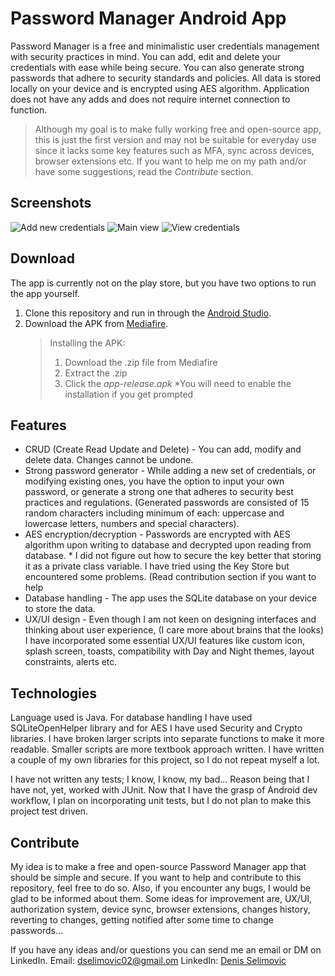 # Password Manager Android App

Password Manager is a free and minimalistic user credentials management with security practices in mind.
You can add, edit and delete your credentials with ease while being secure. You can also generate strong passwords that adhere to security standards and policies. All data is stored locally on your device and is encrypted using AES algorithm. Application does not have any adds and does not require internet connection to function.

> Although my goal is to make fully working free and open-source app, this is just the first version and may not be suitable for everyday use since it lacks some key features such as MFA, sync across devices, browser extensions etc. If you want to help me on my path and/or have some suggestions, read the *Contribute* section.

## Screenshots
![Add new credentials](./app/screenshots/add.png)
![Main view](./app/screenshots/main.png)
![View credentials](./app/screenshots/view.png)

## Download 

The app is currently not on the play store, but you have two options to run the app yourself.

1. Clone this repository and run in through the [Android Studio](https://developer.android.com/studio).
2. Download the APK from [Mediafire](https://www.mediafire.com/file/lkr15gpr9ghj8eu/Password_Manager.zip/file). 
	>Installing the APK:
	> 1. Download the .zip file from Mediafire
	> 2. Extract the .zip
	> 3. Click the *app-release.apk*
	> *You will need to enable the installation if you get prompted
	
## Features

-  CRUD (Create Read Update and Delete) - You can add, modify and delete data. Changes cannot be undone.
- Strong password generator - While adding a new set of credentials, or modifying existing ones, you have the option to input your own password, or generate a strong one that adheres to security best practices and regulations. (Generated passwords are consisted of 15 random characters including minimum of each: uppercase and lowercase letters, numbers and special characters).
- AES encryption/decryption - Passwords are encrypted with AES algorithm upon writing to database and decrypted upon reading from database. * I did not figure out how to secure the key better that storing it as a private class variable. I have tried using the Key Store but encountered some problems. (Read contribution section if you want to help
- Database handling - The app uses the SQLite database on your device to store the data.
- UX/UI design - Even though I am not keen on designing interfaces and thinking about user experience, (I care more about brains that the looks) I have incorporated some essential UX/UI features like custom icon, splash screen, toasts, compatibility with Day and Night themes, layout constraints, alerts etc. 

## Technologies

Language used is Java. For database handling I have used SQLiteOpenHelper library and for AES I have used Security and Crypto libraries. I have broken larger scripts into separate functions to make it more readable. Smaller scripts are more textbook approach written. I have written a couple of my own libraries for this project, so I do not repeat myself a lot.

I have not written any tests; I know, I know, my bad... Reason being that I have not, yet, worked with JUnit. Now that I have the grasp of Android dev workflow, I plan on incorporating unit tests, but I do not plan to make this project test driven.

## Contribute

My idea is to make a free and open-source Password Manager app that should be simple and secure. If you want to help and contribute to this repository, feel free to do so. Also, if you encounter any bugs, I would be glad to be informed about them. Some ideas for improvement are, UX/UI, authorization system, device sync, browser extensions, changes history, reverting to changes, getting notified after some time to change passwords...

If you have any ideas and/or questions you can send me an email or DM on LinkedIn.
Email: dselimovic02@gmail.om
LinkedIn: [Denis Selimovic](https://www.linkedin.com/in/denis-selimovic-99357929a/)